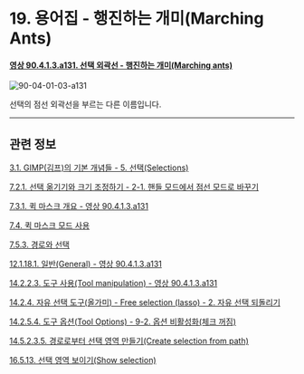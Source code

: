 # 19. 용어집 - 행진하는 개미(Marching Ants)

<a id="90-04-01-03-a131"></a>

#### [영상 90.4.1.3.a131. 선택 외곽선 - 행진하는 개미(Marching ants)](./90-04-0001-003-rectangle_select.md#90-04-01-03-a131)
![90-04-01-03-a131](https://github.com/wonder13662/gimp/assets/15767104/ba34706e-68e9-4b1f-9c29-1f649109a9b3)

선택의 점선 외곽선을 부르는 다른 이름입니다.

***

## 관련 정보

[3.1. GIMP(김프)의 기본 개념들 - 5. 선택(Selections)](./03-01-basic-concepts.md#03-01-s5)

[7.2.1. 선택 옮기기와 크기 조정하기 - 2-1. 핸들 모드에서 점선 모드로 바꾸기](./07-02-01-00-moving-or-resizing-a-selection.md#07-02-01-s2-01)

[7.3.1. 퀵 마스크 개요 - 영상 90.4.1.3.a131](./07-03-01-overview.md#90-04-01-03-a131)

[7.4. 퀵 마스크 모드 사용](./07-04-using-quickmask-mode.md)

[7.5.3. 경로와 선택](./07-05-03-paths-and-selections.md)

[12.1.18.1. 일반(General) - 영상 90.4.1.3.a131](./12-01-18-01-general.md#90-04-01-03-a131)

[14.2.2.3. 도구 사용(Tool manipulation) - 영상 90.4.1.3.a131](./14-02-02-03-tool_manipulation.md#90-04-01-03-a131)

[14.2.4. 자유 선택 도구(올가미) - Free selection (lasso) - 2. 자유 선택 되돌리기](./14-02-04-00-free-selection-lasso.md#14-02-04-s2)

[14.2.5.4. 도구 옵션(Tool Options) - 9-2. 옵션 비활성화(체크 꺼짐)](./14-02-05-04-tool_options.md#14-02-05-04-s9-02)

[14.5.2.3.5. 경로로부터 선택 영역 만들기(Create selection from path)](./14-05-02-03-05-create_selection_from_path.md)

[16.5.13. 선택 영역 보이기(Show selection)](./16-05-13-show-selection.md)